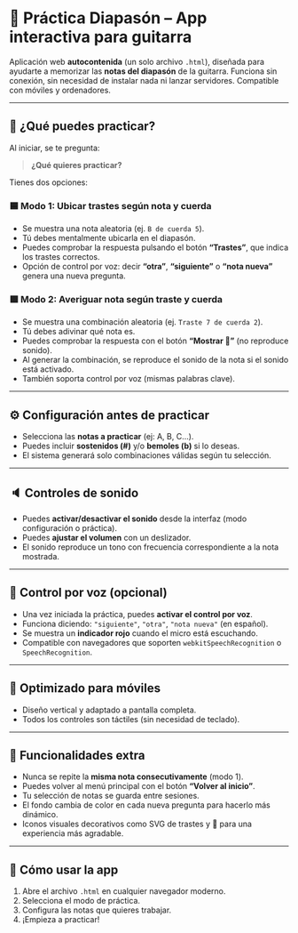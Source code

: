 # 🎸 Práctica Diapasón – App interactiva para guitarra

Aplicación web **autocontenida** (un solo archivo `.html`), diseñada para ayudarte a memorizar las **notas del diapasón** de la guitarra. Funciona sin conexión, sin necesidad de instalar nada ni lanzar servidores. Compatible con móviles y ordenadores.

---

## 🚀 ¿Qué puedes practicar?

Al iniciar, se te pregunta:

> **¿Qué quieres practicar?**

Tienes dos opciones:

### 🟦 Modo 1: Ubicar trastes según nota y cuerda

* Se muestra una nota aleatoria (ej. `B de cuerda 5`).
* Tú debes mentalmente ubicarla en el diapasón.
* Puedes comprobar la respuesta pulsando el botón **“Trastes”**, que indica los trastes correctos.
* Opción de control por voz: decir **“otra”**, **“siguiente”** o **“nota nueva”** genera una nueva pregunta.

### 🟩 Modo 2: Averiguar nota según traste y cuerda

* Se muestra una combinación aleatoria (ej. `Traste 7 de cuerda 2`).
* Tú debes adivinar qué nota es.
* Puedes comprobar la respuesta con el botón **“Mostrar 🎵”** (no reproduce sonido).
* Al generar la combinación, se reproduce el sonido de la nota si el sonido está activado.
* También soporta control por voz (mismas palabras clave).

---

## ⚙️ Configuración antes de practicar

* Selecciona las **notas a practicar** (ej: A, B, C…).
* Puedes incluir **sostenidos (#)** y/o **bemoles (b)** si lo deseas.
* El sistema generará solo combinaciones válidas según tu selección.

---

## 🔈 Controles de sonido

* Puedes **activar/desactivar el sonido** desde la interfaz (modo configuración o práctica).
* Puedes **ajustar el volumen** con un deslizador.
* El sonido reproduce un tono con frecuencia correspondiente a la nota mostrada.

---

## 🎤 Control por voz (opcional)

* Una vez iniciada la práctica, puedes **activar el control por voz**.
* Funciona diciendo: `"siguiente"`, `"otra"`, `"nota nueva"` (en español).
* Se muestra un **indicador rojo** cuando el micro está escuchando.
* Compatible con navegadores que soporten `webkitSpeechRecognition` o `SpeechRecognition`.

---

## 📱 Optimizado para móviles

* Diseño vertical y adaptado a pantalla completa.
* Todos los controles son táctiles (sin necesidad de teclado).

---

## 🔁 Funcionalidades extra

* Nunca se repite la **misma nota consecutivamente** (modo 1).
* Puedes volver al menú principal con el botón **“Volver al inicio”**.
* Tu selección de notas se guarda entre sesiones.
* El fondo cambia de color en cada nueva pregunta para hacerlo más dinámico.
* Iconos visuales decorativos como SVG de trastes y 🎵 para una experiencia más agradable.

---

## 🧩 Cómo usar la app

1. Abre el archivo `.html` en cualquier navegador moderno.
2. Selecciona el modo de práctica.
3. Configura las notas que quieres trabajar.
4. ¡Empieza a practicar!
